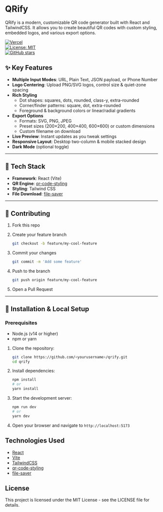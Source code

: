 # QRify

QRify is a modern, customizable QR code generator built with React and TailwindCSS. It allows you to create beautiful QR codes with custom styling, embedded logos, and various export options.


[![Vercel](https://img.shields.io/badge/Live-Demo-blue?logo=vercel)](https://your-app.vercel.app)  
[![License: MIT](https://img.shields.io/badge/License-MIT-green)](LICENSE)  
[![GitHub stars](https://img.shields.io/github/stars/yourusername/vibecode-qr?style=social)](https://github.com/yourusername/vibecode-qr)


## ✨ Key Features

- **Multiple Input Modes**: URL, Plain Text, JSON payload, or Phone Number  
- **Logo Centering**: Upload PNG/SVG logos, control size & quiet-zone spacing  
- **Rich Styling**  
  - Dot shapes: squares, dots, rounded, class-y, extra-rounded  
  - Corner/finder patterns: square, dot, extra-rounded  
  - Foreground & background colors or linear/radial gradients  
- **Export Options**  
  - Formats: SVG, PNG, JPEG  
  - Preset sizes (200×200, 400×400, 600×600) or custom dimensions  
  - Custom filename on download  
- **Live Preview**: Instant updates as you tweak settings  
- **Responsive Layout**: Desktop two-column & mobile stacked design  
- **Dark Mode** (optional toggle)  

---

## 🚀 Tech Stack

- **Framework**: React (Vite)  
- **QR Engine**: [qr-code-styling](https://www.npmjs.com/package/qr-code-styling)  
- **Styling**: Tailwind CSS  
- **File Download**: [file-saver](https://github.com/eligrey/FileSaver.js/)  


---
## 🤝 Contributing
1. Fork this repo 

2. Create your feature branch 
      ```bash
      git checkout -b feature/my-cool-feature
      ```
 
3. Commit your changes 
    ```bash
    git commit -m 'Add some feature'
    ```

4. Push to the branch 
    ```bash
    git push origin feature/my-cool-feature
    ```

5. Open a Pull Request
   

---

## 🔧 Installation & Local Setup

### Prerequisites
- Node.js (v14 or higher)
- npm or yarn
 

1. Clone the repository:

    ```bash
    git clone https://github.com/<yourusername>/qrify.git
    cd qrify
    ```

2. Install dependencies:

    ```bash
    npm install
    # or
    yarn install
    ```

3. Start the development server:

    ```bash
    npm run dev
    # or
    yarn dev
    ```

4. Open your browser and navigate to `http://localhost:5173`


## Technologies Used

- [React](https://reactjs.org/)
- [Vite](https://vitejs.dev/)
- [TailwindCSS](https://tailwindcss.com/)
- [qr-code-styling](https://github.com/kozakdenys/qr-code-styling)
- [file-saver](https://github.com/eligrey/FileSaver.js/)


## License

This project is licensed under the MIT License - see the LICENSE file for details.